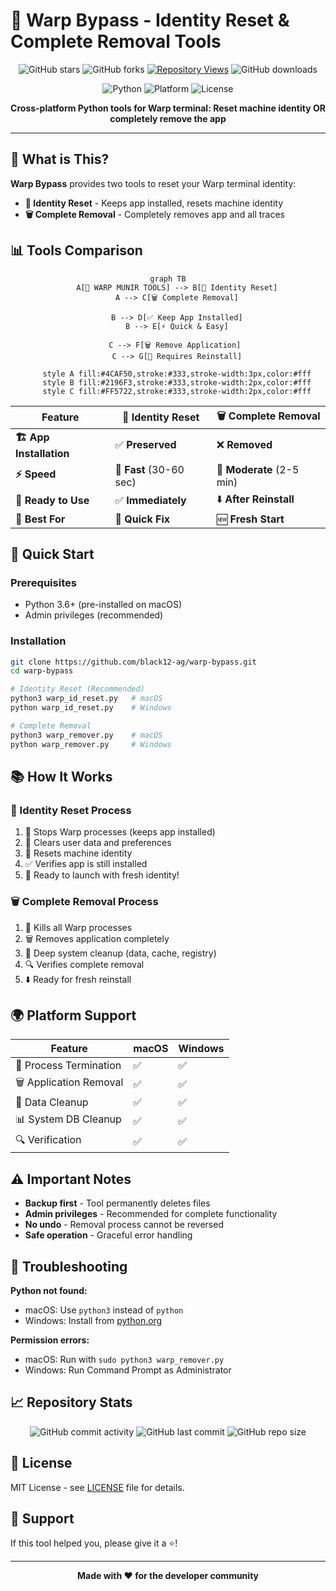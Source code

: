 # 🚀 Warp Bypass - Identity Reset & Complete Removal Tools

<div align="center">

<!-- Main Stats -->
![GitHub stars](https://img.shields.io/github/stars/black12-ag/warp-bypass?style=for-the-badge&logo=github&color=gold)
![GitHub forks](https://img.shields.io/github/forks/black12-ag/warp-bypass?style=for-the-badge&logo=github&color=blue)
[![Repository Views](https://komarev.com/ghpvc/?username=black12-ag&repository=warp-bypass&color=brightgreen&style=for-the-badge&label=VIEWS)](https://github.com/black12-ag/warp-bypass)
![GitHub downloads](https://img.shields.io/github/downloads/black12-ag/warp-bypass/total?style=for-the-badge&logo=github&color=brightgreen)

<!-- Platform Support -->
![Python](https://img.shields.io/badge/python-3.6+-blue.svg?style=for-the-badge&logo=python)
![Platform](https://img.shields.io/badge/platform-macOS%20%7C%20Windows-green.svg?style=for-the-badge)
![License](https://img.shields.io/badge/license-MIT-blue.svg?style=for-the-badge)

**Cross-platform Python tools for Warp terminal: Reset machine identity OR completely remove the app**

</div>

---

## 🎯 What is This?

**Warp Bypass** provides two tools to reset your Warp terminal identity:

- **🔄 Identity Reset** - Keeps app installed, resets machine identity
- **🗑️ Complete Removal** - Completely removes app and all traces

## 📊 Tools Comparison

<div align="center">

```mermaid
graph TB
    A[🚀 WARP MUNIR TOOLS] --> B[🔄 Identity Reset]
    A --> C[🗑️ Complete Removal]
    
    B --> D[✅ Keep App Installed]
    B --> E[⚡ Quick & Easy]
    
    C --> F[🗑️ Remove Application] 
    C --> G[🔄 Requires Reinstall]
    
    style A fill:#4CAF50,stroke:#333,stroke-width:3px,color:#fff
    style B fill:#2196F3,stroke:#333,stroke-width:2px,color:#fff
    style C fill:#FF5722,stroke:#333,stroke-width:2px,color:#fff
```

</div>

| Feature | 🔄 Identity Reset | 🗑️ Complete Removal |
|---------|------------------|---------------------|
| **🏗️ App Installation** | ✅ **Preserved** | ❌ **Removed** |
| **⚡ Speed** | 🚀 **Fast** (30-60 sec) | 🐌 **Moderate** (2-5 min) |
| **📱 Ready to Use** | ✅ **Immediately** | ⬇️ **After Reinstall** |
| **🎯 Best For** | 🔧 **Quick Fix** | 🆕 **Fresh Start** |

## 🚀 Quick Start

### Prerequisites
- Python 3.6+ (pre-installed on macOS)
- Admin privileges (recommended)

### Installation
```bash
git clone https://github.com/black12-ag/warp-bypass.git
cd warp-bypass

# Identity Reset (Recommended)
python3 warp_id_reset.py   # macOS
python warp_id_reset.py    # Windows

# Complete Removal
python3 warp_remover.py    # macOS  
python warp_remover.py     # Windows
```

## 📚 How It Works

### 🔄 Identity Reset Process
1. 🔄 Stops Warp processes (keeps app installed)
2. 🧹 Clears user data and preferences
3. 🔑 Resets machine identity
4. ✅ Verifies app is still installed
5. 🎉 Ready to launch with fresh identity!

### 🗑️ Complete Removal Process
1. 🔫 Kills all Warp processes
2. 🗑️ Removes application completely
3. 🧹 Deep system cleanup (data, cache, registry)
4. 🔍 Verifies complete removal
5. ⬇️ Ready for fresh reinstall

## 🌍 Platform Support

| Feature | macOS | Windows |
|---------|-------|---------|
| 🔫 Process Termination | ✅ | ✅ |
| 🗑️ Application Removal | ✅ | ✅ |
| 📁 Data Cleanup | ✅ | ✅ |
| 📊 System DB Cleanup | ✅ | ✅ |
| 🔍 Verification | ✅ | ✅ |

## ⚠️ Important Notes

- **Backup first** - Tool permanently deletes files
- **Admin privileges** - Recommended for complete functionality
- **No undo** - Removal process cannot be reversed
- **Safe operation** - Graceful error handling

## 🔧 Troubleshooting

**Python not found:**
- macOS: Use `python3` instead of `python`
- Windows: Install from [python.org](https://python.org)

**Permission errors:**
- macOS: Run with `sudo python3 warp_remover.py`
- Windows: Run Command Prompt as Administrator

## 📈 Repository Stats

<div align="center">

![GitHub commit activity](https://img.shields.io/github/commit-activity/m/black12-ag/warp-bypass?style=for-the-badge&logo=github&color=orange)
![GitHub last commit](https://img.shields.io/github/last-commit/black12-ag/warp-bypass?style=for-the-badge&logo=github)
![GitHub repo size](https://img.shields.io/github/repo-size/black12-ag/warp-bypass?style=for-the-badge&logo=github)

</div>

## 📄 License

MIT License - see [LICENSE](LICENSE) file for details.

## 🙏 Support

If this tool helped you, please give it a ⭐!

---

<div align="center">

**Made with ❤️ for the developer community**

</div>
